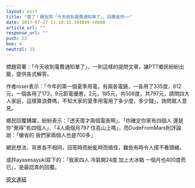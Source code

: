 ```yaml
---
layout: post
title: "瘋了！網友問「今天收到電費通知單了」，回覆居然⋯⋯"
date: 2017-07-27 11:10:32.104809 +0800
article_url: ""
response_url: ""
push: 23
boo: 4
neutral: 15
---
```


標題寫著：「今天收到電費通知單了」，一則這樣的提問文章，讓PTT鄉民紛紛出籠，提供各式解答。

作者roser表示：「今年的第一個夏季用電，有兩各電錶，一各用了335度，612元，一個各用了173，9元節電優惠，2元，185元，共508度，共797元，請問四大人家庭，這樣算浪費嗎，不知大家的夏季用電用了多少度，多少錢」，詢問眾人意見。

鄉民回覆踴躍，紛紛表示：「透天厝才兩個電表啊」、「你確定你家有四個人   還是你"覺得"有四個人」、「4人兩個月797 住高山上嗎」，而DudeFromMars則評論說：「蠻省的 我們家兩個人也是700多」

網民想法、背景各不相同，回答時而紛亂時而搞怪，難免有時令人摸不著頭緒。

或許ayasesayuki寫下的：「我家四人 冷氣開24度 加上大冰箱 一個月也400度而已」，是最認真的回覆。

<a href = "https://www.ptt.cc/bbs/Gossiping/M.1501058120.A.709.html">原文連結</a>


